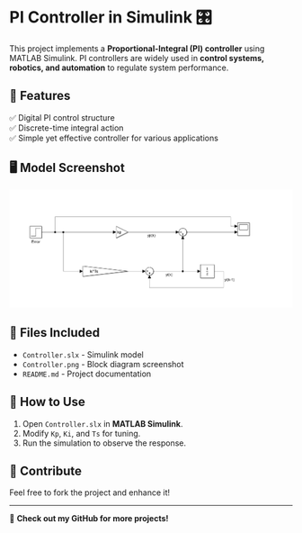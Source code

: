 # PI Controller in Simulink 🎛️

This project implements a **Proportional-Integral (PI) controller** using MATLAB Simulink. PI controllers are widely used in **control systems, robotics, and automation** to regulate system performance.

## 📌 Features
✅ Digital PI control structure  
✅ Discrete-time integral action  
✅ Simple yet effective controller for various applications  

## 🖥️ Model Screenshot
![PI Controller](Controller.png)

## 📂 Files Included
- `Controller.slx` - Simulink model  
- `Controller.png` - Block diagram screenshot  
- `README.md` - Project documentation  

## 🚀 How to Use
1. Open `Controller.slx` in **MATLAB Simulink**.  
2. Modify `Kp`, `Ki`, and `Ts` for tuning.  
3. Run the simulation to observe the response.  

## 🤝 Contribute
Feel free to fork the project and enhance it!  

---
🔗 **Check out my GitHub for more projects!**  
